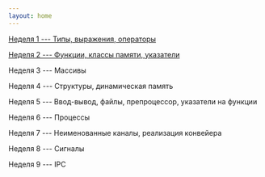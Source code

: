 ```yaml
---
layout: home
---
```


[Неделя 1 --- Типы, выражения, операторы](expressions)

[Неделя 2 --- Функции, классы памяти, указатели](functions)

Неделя 3 --- Массивы

Неделя 4 --- Структуры, динамическая память

Неделя 5 --- Ввод-вывод, файлы, препроцессор, указатели на функции

Неделя 6 --- Процессы

Неделя 7 --- Неименованные каналы, реализация конвейера

Неделя 8 --- Сигналы

Неделя 9 --- IPC
